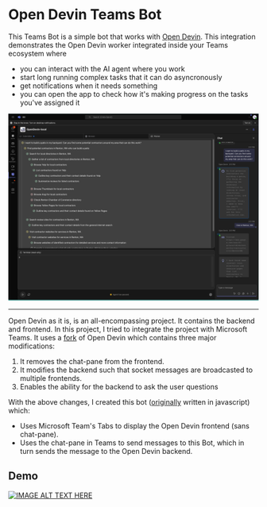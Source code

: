 # Open Devin Teams Bot

This Teams Bot is a simple bot that works with [Open Devin](https://github.com/OpenDevin/OpenDevin). This integration demonstrates the Open Devin worker integrated inside your Teams ecosystem where 
* you can interact with the AI agent where you work
* start long running complex tasks that it can do asyncronously
* get notifications when it needs something
* you can open the app to check how it's making progress on the tasks you've assigned it

![Screenshot of OpenDevin working inside Microsoft Teams](./docs/Screenshot%20of%20Teams.png)

---

Open Devin as it is, is an all-encompassing project. It contains the backend and frontend.
In this project, I tried to integrate the project with Microsoft Teams. It uses a [fork](https://github.com/heyitsaamir/OpenDevin) of Open Devin which contains three major modifications:
1. It removes the chat-pane from the frontend.
2. It modifies the backend such that socket messages are broadcasted to multiple frontends.
3. Enables the ability for the backend to ask the user questions

With the above changes, I created this bot ([originally](https://github.com/heyitsaamir/Open-Devin-Teams-Bot) written in javascript) which:
* Uses Microsoft Team's Tabs to display the Open Devin frontend (sans chat-pane).
* Uses the chat-pane in Teams to send messages to this Bot, which in turn sends the message to the Open Devin backend.

## Demo
[![IMAGE ALT TEXT HERE](https://img.youtube.com/vi/beaO3s35Eq0/0.jpg)](https://www.youtube.com/watch?v=beaO3s35Eq0)
